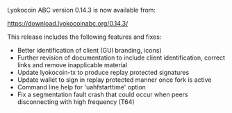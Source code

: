 Lyokocoin ABC version 0.14.3 is now available from:

  <https://download.lyokocoinabc.org/0.14.3/>

This release includes the following features and fixes:

- Better identification of client (GUI branding, icons)
- Further revision of documentation to include client identification,
  correct links and remove inapplicable material
- Update lyokocoin-tx to produce replay protected signatures
- Update wallet to sign in replay protected manner once fork is active
- Command line help for 'uahfstarttime' option
- Fix a segmentation fault crash that could occur when peers
  disconnecting with high frequency (T64)
